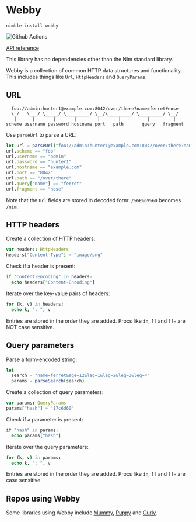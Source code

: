 # Webby

`nimble install webby`

![Github Actions](https://github.com/treeform/webby/workflows/Github%20Actions/badge.svg)

[API reference](https://treeform.github.io/webby)

This library has no dependencies other than the Nim standard library.

Webby is a collection of common HTTP data structures and functionality. This includes things like `Url`, `HttpHeaders` and `QueryParams`.

## URL

```
  foo://admin:hunter1@example.com:8042/over/there?name=ferret#nose
  \_/   \___/ \_____/ \_________/ \__/\_________/ \_________/ \__/
   |      |       |       |        |       |          |         |
scheme username password hostname port   path       query   fragment
```

Use `parseUrl` to parse a URL:

```nim
let url = parseUrl("foo://admin:hunter1@example.com:8042/over/there?name=ferret#nose")
url.scheme == "foo"
url.username == "admin"
url.password == "hunter1"
url.hostname == "example.com"
url.port == "8042"
url.path == "/over/there"
url.query["name"] == "ferret"
url.fragment == "nose"
```

Note that the `Url` fields are stored in decoded form: `/%6E%69%6D` becomes `/nim`.

## HTTP headers

Create a collection of HTTP headers:
```nim
var headers: HttpHeaders
headers["Content-Type"] = "image/png"
```

Check if a header is present:
```nim
if "Content-Encoding" in headers:
  echo headers["Content-Encoding"]
```

Iterate over the key-value pairs of headers:
```nim
for (k, v) in headers:
  echo k, ": ", v
```

Entries are stored in the order they are added. Procs like `in`, `[]` and `[]=` are NOT case sensitive.

## Query parameters

Parse a form-encoded string:
```nim
let
  search = "name=ferret&age=12&leg=1&leg=2&leg=3&leg=4"
  params = parseSearch(search)
```

Create a collection of query parameters:
```nim
var params: QueryParams
params["hash"] = "17c6d60"
```

Check if a parameter is present:
```nim
if "hash" in params:
  echo params["hash"]
```

Iterate over the query parameters:
```nim
for (k, v) in params:
  echo k, ": ", v
```

Entries are stored in the order they are added. Procs like `in`, `[]` and `[]=` are case sensitive.

## Repos using Webby

Some libraries using Webby include [Mummy](https://github.com/guzba/mummy), [Puppy](https://github.com/treeform/puppy) and [Curly](https://github.com/guzba/curly).
